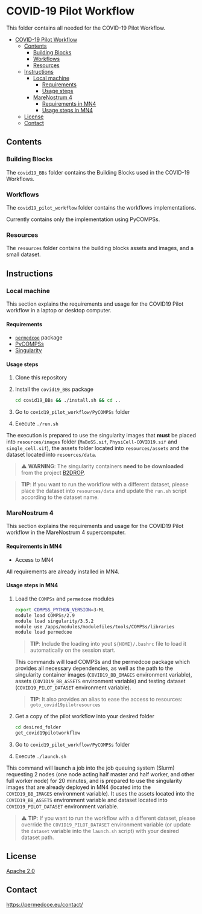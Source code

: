 # COVID-19 Pilot Workflow

This folder contains all needed for the COVID-19 Pilot Workflow.

- [COVID-19 Pilot Workflow](#covid-19-pilot-workflow)
  - [Contents](#contents)
    - [Building Blocks](#building-blocks)
    - [Workflows](#workflows)
    - [Resources](#resources)
  - [Instructions](#instructions)
    - [Local machine](#local-machine)
      - [Requirements](#requirements)
      - [Usage steps](#usage-steps)
    - [MareNostrum 4](#marenostrum-4)
      - [Requirements in MN4](#requirements-in-mn4)
      - [Usage steps in MN4](#usage-steps-in-mn4)
  - [License](#license)
  - [Contact](#contact)

## Contents

### Building Blocks

The ``covid19_BBs`` folder contains the Building Blocks used in the COVID-19
Workflows.

### Workflows

The ``covid19_pilot_workflow`` folder contains the workflows implementations.

Currently contains only the implementation using PyCOMPSs.

### Resources

The ``resources`` folder contains the building blocks assets and images, and
a small dataset.

## Instructions

### Local machine

This section explains the requirements and usage for the COVID19 Pilot workflow in a laptop or desktop computer.

#### Requirements

- [`permedcoe`](https://github.com/PerMedCoE/permedcoe) package
- [PyCOMPSs](https://pycompss.readthedocs.io/en/stable/Sections/00_Quickstart.html#install-compss)
- [Singularity](https://sylabs.io/guides/3.0/user-guide/installation.html)

#### Usage steps

1. Clone this repository
2. Install the `covid19_BBs` package

   ```bash
   cd covid19_BBs && ./install.sh && cd ..
   ```

3. Go to `covid19_pilot_workflow/PyCOMPSs` folder
4. Execute `./run.sh`

The execution is prepared to use the singularity images that **must** be placed into `resources/images` folder (`MaBoSS.sif`, `PhysiCell-COVID19.sif` and `single_cell.sif`), the assets folder located into `resources/assets` and the dataset located into `resources/data`.

> :warning: **WARNING**: The singularity containers **need to be downloaded** from the project [B2DROP](https://b2drop.bsc.es/index.php/f/444350).

> **TIP**: If you want to run the workflow with a different dataset, please place the dataset into `resources/data` and update the `run.sh` script according to the dataset name.

### MareNostrum 4

This section explains the requirements and usage for the COVID19 Pilot workflow in the MareNostrum 4 supercomputer.

#### Requirements in MN4

- Access to MN4

All requirements are already installed in MN4.

#### Usage steps in MN4

1. Load the `COMPSs` and `permedcoe` modules

   ```bash
   export COMPSS_PYTHON_VERSION=3-ML
   module load COMPSs/2.9
   module load singularity/3.5.2
   module use /apps/modules/modulefiles/tools/COMPSs/libraries
   module load permedcoe
   ```

   > **TIP**: Include the loading into yout `${HOME}/.bashrc` file to load it automatically on the session start.

   This commands will load COMPSs and the permedcoe package which provides all necessary dependencies, as well as the path to the singularity container images (`COVID19_BB_IMAGES` environment variable), assets (`COVID19_BB_ASSETS` environment variable) and testing dataset (`COVID19_PILOT_DATASET` environment variable).

   > **TIP**: It also provides an alias to ease the access to resources: `goto_covid19pilotresources`

2. Get a copy of the pilot workflow into your desired folder

   ```bash
   cd desired_folder
   get_covid19pilotworkflow
   ```

3. Go to `covid19_pilot_workflow/PyCOMPSs` folder
4. Execute `./launch.sh`

This command will launch a job into the job queuing system (Slurm) requesting 2 nodes (one node acting half master and half worker, and other full worker node) for 20 minutes, and is prepared to use the singularity images that are already deployed in MN4 (located into the `COVID19_BB_IMAGES` environment variable). It uses the assets located into the `COVID19_BB_ASSETS` environment variable and dataset located into `COVID19_PILOT_DATASET` environment variable.

> :warning: **TIP**: If you want to run the workflow with a different dataset, please override the `COVID19_PILOT_DATASET` environment variable (or update the `dataset` variable into the `launch.sh` script) with your desired dataset path.

## License

[Apache 2.0](https://www.apache.org/licenses/LICENSE-2.0)

## Contact

<https://permedcoe.eu/contact/>

